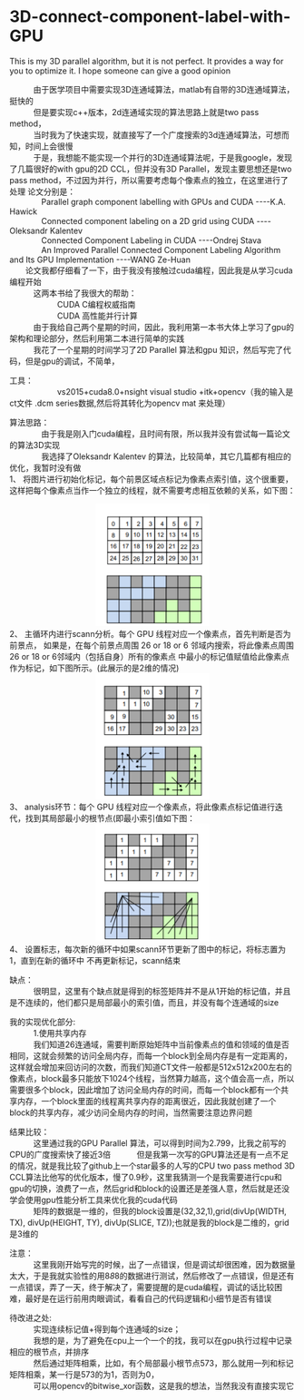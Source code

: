 # 3D-connect-component-label-with-GPU
This is my 3D parallel algorithm, but it is not perfect. It provides a way for you to optimize it. I hope someone can give a good opinion


&emsp;&emsp;&emsp;由于医学项目中需要实现3D连通域算法，matlab有自带的3D连通域算法，挺快的<br/>
&emsp;&emsp;&emsp;但是要实现c++版本，2d连通域实现的算法思路上就是two pass method，<br/>
&emsp;&emsp;&emsp;当时我为了快速实现，就直接写了一个广度搜索的3d连通域算法，可想而知，时间上会很慢<br/>
&emsp;&emsp;&emsp;于是，我想能不能实现一个并行的3D连通域算法呢，于是我google，发现了几篇很好的with gpu的2D CCL，但并没有3D Parallel，发现主要思想还是two pass method，不过因为并行，所以需要考虑每个像素点的独立，在这里进行了处理
	 论文分别是：<br/>
&emsp;&emsp;&emsp;&emsp;Parallel graph component labelling with GPUs and CUDA ----K.A. Hawick<br/>
&emsp;&emsp;&emsp;&emsp;Connected component labeling on a 2D grid using CUDA ----Oleksandr Kalentev<br/>
&emsp;&emsp;&emsp;&emsp;Connected Component Labeling in CUDA ----Ondrej Stava<br/>
&emsp;&emsp;&emsp;&emsp;An Improved Parallel Connected Component Labeling Algorithm and Its GPU Implementation ----WANG Ze-Huan<br/>
&emsp;&emsp;论文我都仔细看了一下，由于我没有接触过cuda编程，因此我是从学习cuda编程开始<br/>
&emsp;&emsp;&emsp;这两本书给了我很大的帮助：<br/>
&emsp;&emsp;&emsp;&emsp;&emsp;&emsp;CUDA C编程权威指南<br/>
&emsp;&emsp;&emsp;&emsp;&emsp;&emsp;CUDA 高性能并行计算<br/>
&emsp;&emsp;&emsp;由于我给自己两个星期的时间，因此，我利用第一本书大体上学习了gpu的架构和理论部分，然后利用第二本进行简单的实践<br/>
&emsp;&emsp;&emsp;我花了一个星期的时间学习了2D Parallel 算法和gpu 知识，然后写完了代码，但是gpu的调试，不简单，<br/>

工具：<br/>
&emsp;&emsp;&emsp;&emsp;&emsp;&emsp;vs2015+cuda8.0+nsight visual studio +itk+opencv（我的输入是ct文件 .dcm series数据,然后将其转化为opencv mat 来处理）<br/>

算法思路：<br/>
&emsp;&emsp;&emsp;&emsp;由于我是刚入门cuda编程，且时间有限，所以我并没有尝试每一篇论文的算法3D实现<br/>
&emsp;&emsp;&emsp;&emsp;我选择了Oleksandr Kalentev 的算法，比较简单，其它几篇都有相应的优化，我暂时没有做<br/>
	1、 将图片进行初始化标记，每个前景区域点标记为像素点索引值，这个很重要，这样把每个像素点当作一个独立的线程，就不需要考虑相互依赖的关系，如下图：
<div align=center>
                      					<img src="https://github.com/Yonhoo/3D-connect-component-label-with-GPU/blob/master/image/image.png" width="200"/>
</div> 
        2、 主循环内进行scann分析。每个 GPU 线程对应一个像素点，首先判断是否为前景点， 如果是，在每个前景点周围 26 or 18 or 6 邻域内搜索，将此像素点周围 26 or 18 or 6邻域内（包括自身）所有的像素点 中最小的标记值赋值给此像素点作为标记，如下图所示。(此展示的是2维的情况)
<div align=center>
                     <img src="https://github.com/Yonhoo/3D-connect-component-label-with-GPU/blob/master/image/1577113195(1).png" width="200"/>
</div>    
        3、 analysis环节：每个 GPU 线程对应一个像素点，将此像素点标记值进行迭代，找到其局部最小的根节点(即最小索引值如下图：
<div align=center>
                     <img src="https://github.com/Yonhoo/3D-connect-component-label-with-GPU/blob/master/image/1577113321(1).png" width="200"/>
</div>  
        4、 设置标志，每次新的循环中如果scann环节更新了图中的标记，将标志置为 1，直到在新的循环中 不再更新标记，scann结束

缺点：<br/>
&emsp;&emsp;&emsp;很明显，这里有个缺点就是得到的标签矩阵并不是从1开始的标记值，并且是不连续的，他们都只是局部最小的索引值，而且，并没有每个连通域的size
	
我的实现优化部分:<br/>
&emsp;&emsp;&emsp;1.使用共享内存<br/>
&emsp;&emsp;&emsp;我们知道26连通域，需要判断原始矩阵中当前像素点的值和领域的值是否相同，这就会频繁的访问全局内存，而每一个block到全局内存是有一定距离的，这样就会增加来回访问的次数，而我们知道CT文件一般都是512x512x200左右的像素点，block最多只能放下1024个线程，当然算力越高，这个值会高一点，所以需要很多个block，因此增加了访问全局内存的时间，而每一个block都有一个共享内存，一个block里面的线程离共享内存的距离很近，因此我就创建了一个block的共享内存，减少访问全局内存的时间，当然需要注意边界问题<br/>
	

结果比较：<br/>
&emsp;&emsp;&emsp;这里通过我的GPU Parallel 算法，可以得到时间为2.799，比我之前写的CPU的广度搜索快了接近3倍
&emsp;&emsp;&emsp;但是我第一次写的GPU算法还是有一点不足的情况，就是我比较了github上一个star最多的人写的CPU  two pass method 3D CCL算法比他写的优化版本，慢了0.9秒，这里我猜测一个是我需要进行cpu和gpu的切换，浪费了一点，然后grid和block的设置还是差强人意，然后就是还没学会使用gpu性能分析工具来优化我的cuda代码<br/>
&emsp;&emsp;&emsp;矩阵的数据是一维的，但我的block设置是(32,32,1),grid(divUp(WIDTH, TX), divUp(HEIGHT, TY), divUp(SLICE, TZ));也就是我的block是二维的，grid是3维的

注意：<br/>
&emsp;&emsp;&emsp;这里我刚开始写完的时候，出了一点错误，但是调试却很困难，因为数据量太大，于是我就实验性的用8*8*8的数据进行测试，然后修改了一点错误，但是还有一点错误，弄了一天，终于解决了，需要提醒的是cuda编程，调试的话比较困难，最好是在运行前用肉眼调试，看看自己的代码逻辑和小细节是否有错误

待改进之处:<br/>
&emsp;&emsp;&emsp;实现连续标记值+得到每个连通域的size；<br/>
&emsp;&emsp;&emsp;我想的是，为了避免在cpu上一个一个的找，我可以在gpu执行过程中记录相应的根节点，并排序<br/>
&emsp;&emsp;&emsp;然后通过矩阵相乘，比如，有个局部最小根节点573，那么就用一列和标记矩阵相乘，某一行是573的为1，否则为0，<br/>
&emsp;&emsp;&emsp;可以用opencv的bitwise_xor函数，这是我的想法，当然我没有直接实现它

